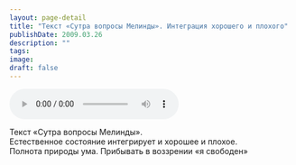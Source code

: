 ```yaml
---
layout: page-detail
title: "Текст «Сутра вопросы Мелинды». Интеграция хорошего и плохого"
publishDate: 2009.03.26
description: ""
tags:
image:
draft: false
---
```


<audio title="2009.03.26 - Текст «Сутра вопросы Мелинды». Интеграция хорошего и плохого.mp3" src="https://filer-api.advayta.org/v1.0/public/files/73523" controls=""></audio>

 Текст «Сутра вопросы Мелинды».  
 Естественное состояние интегрирует и хорошее и плохое.  
 Полнота природы ума. Прибывать в воззрении «я свободен»   

  
